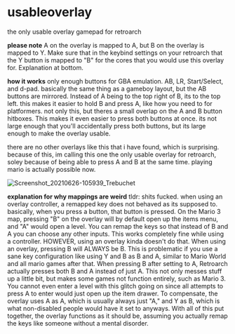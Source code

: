 # usableoverlay
the only usable overlay gamepad for retroarch

**please note**
A on the overlay is mapped to A, but B on the overlay is mapped to Y. Make sure that in the keybind settings on your retroarch that the Y button is mapped to "B" for the cores that you would use this overlay for.
Explanation at bottom.

**how it works**
only enough buttons for GBA emulation. AB, LR, Start/Select, and d-pad.
basically the same thing as a gameboy layout, but the AB buttons are mirrored. Instead of A being to the top right of B, its to the top left. this makes it easier to hold B and press A, like how you need to for platformers.
not only this, but theres a small overlap on the A and B button hitboxes. This makes it even easier to press both buttons at once. its not large enough that you'll accidentally press both buttons, but its large enough to make the overlay usable.

there are no other overlays like this that i have found, which is surprising. because of this, im calling this one the only usable overlay for retroarch, soley because of being able to press A and B at the same time.
playing mario is actually possible now.

![Screenshot_20210626-105939_Trebuchet](https://user-images.githubusercontent.com/43497630/123519003-4ce8bd80-d66e-11eb-8ab3-763b81756f5f.png)

**explanation for why mappings are weird**
tldr: shits fucked.
when using an overlay controller, a remapped key does not behaved as its supposed to. basically, when you press a button, that button is pressed. On the Mario 3 map, pressing "B" on the overlay will by default open up the items menu, and "A" would open a level. You can remap the keys so that instead of B and A you can choose any other inputs. This works completely fine while using a controller. HOWEVER, using an overlay kinda doesn't do that. When using an overlay, pressing B will ALWAYS be B. This is problematic if you use a sane key configuration like using Y and B as B and A, similar to Mario World and all mario games after that.
When pressing B after setting to A, Retroarch actually presses both B and A instead of just A. This not only messes stuff up a little bit, but makes some games not function entirely, such as Mario 3. You cannot even enter a level with this glitch going on since all attempts to press A to enter would just open up the item drawer. To compensate, the overlay uses A as A, which is usually always just "A," and Y as B, which is what non-disabled people would have it set to anyways. With all of this put together, the overlay functions as it should be, assuming you actually remap the keys like someone without a mental disorder.
